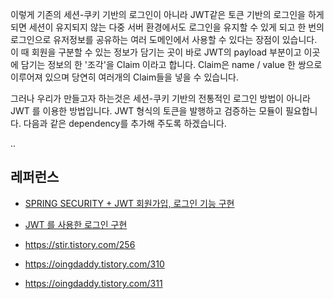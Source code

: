 이렇게 기존의 세션-쿠키 기반의 로그인이 아니라 JWT같은 토큰 기반의 로그인을 하게 되면 세션이 유지되지 않는 다중 서버 환경에서도 로그인을 유지할 수 있게 되고 한 번의 로그인으로 유저정보를 공유하는 여러 도메인에서 사용할 수 있다는 장점이 있습니다.
이 때 회원을 구분할 수 있는 정보가 담기는 곳이 바로 JWT의 payload 부분이고 이곳에 담기는 정보의 한 '조각'을 Claim 이라고 합니다. Claim은 name / value 한 쌍으로 이루어져 있으며 당연히 여러개의 Claim들을 넣을 수 있습니다.

그러나 우리가 만들고자 하는것은 세션-쿠키 기반의 전통적인 로그인 방법이 아니라 JWT 를 이용한 방법입니다. JWT 형식의 토큰을 발행하고 검증하는 모듈이 필요합니다. 다음과 같은 dependency를 추가해 주도록 하겠습니다.



..

## 레퍼런스 ##

* [SPRING SECURITY + JWT 회원가입, 로그인 기능 구현](https://webfirewood.tistory.com/115)

* [JWT 를 사용한 로그인 구현](https://llshl.tistory.com/28)

* https://stir.tistory.com/256

* https://oingdaddy.tistory.com/310

* https://oingdaddy.tistory.com/311
